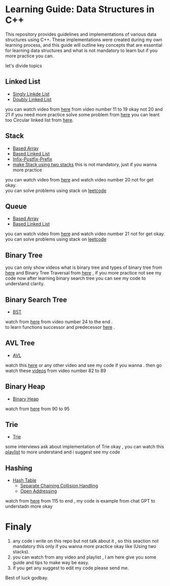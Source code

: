 # Learning Guide: Data Structures in C++
This repository provides guidelines and implementations of various data structures using C++. These implementations were created during my own learning process, and this guide will outline key concepts that are essential for learning data structures and what is not mandatory to learn but if you more practice you can.

let's divide topics 
## Linked List 
* [Singly Linkde List](https://github.com/Mohamedgamal235/Data-Structure-C-plus-plus/tree/master/01-%20Linked%20List/Singly%20Linked%20List) 
* [Doubly Linked List](https://github.com/Mohamedgamal235/Data-Structure-C-plus-plus/tree/master/01-%20Linked%20List/Doubly%20Linked%20List) 

you can watch video from [here](https://www.youtube.com/playlist?list=PLwCMLs3sjOY4UQq4vXgGPwGLVX1Y5faaS) from video number 11 to 19 okay not 20 and 21 
if you need more practice solve some problem from [here](https://medium.com/javarevisited/15-leetcode-problems-to-get-better-at-linked-list-4c5aa8cd4a11)
you can leant too Circular linked list from [here](https://youtu.be/MXEIYJGB0nk?si=DjMcRvLmV5QWmhTt). 


## Stack 
* [Based Array](https://github.com/Mohamedgamal235/Data-Structure-C-plus-plus/tree/master/02-%20Stack/1-Based%20Array)
* [Based Linked List](https://github.com/Mohamedgamal235/Data-Structure-C-plus-plus/tree/master/02-%20Stack/2-%20Based%20Linked%20List)
* [Infix-Postfix-Prefix](https://github.com/Mohamedgamal235/Data-Structure-C-plus-plus/tree/master/02-%20Stack/4-%20Infix-Posfix-Prefix)
* [make Stack using two stacks](https://github.com/Mohamedgamal235/Data-Structure-C-plus-plus/tree/master/02-%20Stack/3-%20Using%20Two%20Stacks) this is not mandatory, just if you wanna more practice 

you can watch video from [here](https://www.youtube.com/playlist?list=PLwCMLs3sjOY4UQq4vXgGPwGLVX1Y5faaS) and watch video number 20 not for get okay.  
you can solve problems using stack on [leetcode](https://leetcode.com/problemset/?page=1&topicSlugs=stack)

## Queue
* [Based Array](https://github.com/Mohamedgamal235/Data-Structure-C-plus-plus/tree/master/03-%20Queue/1-Based%20Array)
* [Based Linked List](https://github.com/Mohamedgamal235/Data-Structure-C-plus-plus/tree/master/03-%20Queue/2-%20Based%20Linked%20List)

you can watch video from [here](https://www.youtube.com/playlist?list=PLwCMLs3sjOY4UQq4vXgGPwGLVX1Y5faaS) and watch video number 21 not for get okay.  
you can solve problems using stack on [leetcode](https://leetcode.com/problemset/?page=1&topicSlugs=stack)

## Binary Tree 
you can only show videos what is binary tree and types of binary tree from [here](https://youtu.be/abaxG_-P9Ug?si=z_Kit9TXymRUbarh) and Binary Tree Traversal from [here](https://youtu.be/tFsfKTTJD6I?si=FTcqxRhUIdYCH3JX) , if you more practice not see my code now after learning binary search tree you can see my code to understand clarity.

## Binary Search Tree  
* [BST](https://github.com/Mohamedgamal235/Data-Structure-C-plus-plus/tree/master/05-%20Binary%20Search%20Tree)

watch from [here](https://www.youtube.com/playlist?list=PLwCMLs3sjOY4UQq4vXgGPwGLVX1Y5faaS) from video number 24 to the end .  
to learn functions successor and predecessor [here](https://youtu.be/MikbKCPVsBY?si=Vo4c70aWCWSzJkKY) .

## AVL Tree 
* [AVL](https://github.com/Mohamedgamal235/Data-Structure-C-plus-plus/tree/master/06-%20AVL%20Tree)

watch this [here](https://youtu.be/br-1squJfkA?si=26IbU4HfRCe0EQN4) or any other video and see my code if you wanna .
then go watch these [videos](https://youtu.be/u3OVSkuOdqI?si=SuegE202aJv6Ig0A) from video number 82 to 89 

## Binary Heap 
* [Binary Heap](https://github.com/Mohamedgamal235/Data-Structure-C-plus-plus/tree/master/07-%20Binary%20Heap)

watch from [here](https://youtu.be/86mQ1gD3Zgg?si=j2qrPQcUBqWEbYzO) from 90 to 95 



## Trie
* [Trie](https://github.com/Mohamedgamal235/Data-Structure-C-plus-plus/tree/master/08-%20Letter%20Tree%20(Trie))

some interviews ask about implementation of Trie okay , you can watch this [playlist](https://www.youtube.com/playlist?list=PLEJXowNB4kPyi859E6qGUs7jlpQehJndl) to more understand and i suggest see my code 


## Hashing
* [Hash Table](https://github.com/Mohamedgamal235/Data-Structure-C-plus-plus/tree/master/09-%20Hash%20Table)
    * [Separate Chaining Collision Handling](https://github.com/Mohamedgamal235/Data-Structure-C-plus-plus/tree/master/09-%20Hash%20Table/1-%20Separate%20Chaining%20Collision%20Handling)
    * [Open Addressing](https://github.com/Mohamedgamal235/Data-Structure-C-plus-plus/tree/master/09-%20Hash%20Table/2-%20Open%20Addressing)

watch from [here](https://youtu.be/Lrg6jm_a0zw?si=DCwTuvVUBVeYNiR0) from 115 to end , my code is example from chat GPT to understadn more okay 


# Finaly 
1. any code i write on this repo but not talk about it , so this seaction not mandatory this only if you wanna more practice okay like (Using two stacks).  
2. you can watch from any video and playlist , I am here give you some guide and tips to make way be easy. 
3. if you get any suggest to edit my code please send me.

Best of luck godbay.

